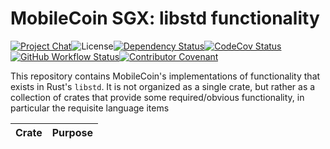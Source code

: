 # MobileCoin SGX: libstd functionality

[![Project Chat][chat-image]][chat-link]<!--
-->![License][license-image]<!--
-->[![Dependency Status][deps-image]][deps-link]<!--
-->[![CodeCov Status][codecov-image]][codecov-link]<!--
-->[![GitHub Workflow Status][gha-image]][gha-link]<!--
-->[![Contributor Covenant][conduct-image]](CODE_OF_CONDUCT.md) 

This repository contains MobileCoin's implementations of functionality that exists in Rust's `libstd`. It is not organized as a single crate, but rather as a collection of crates that provide some required/obvious functionality, in particular the requisite language items

| Crate                    | Purpose                                           |
|--------------------------|---------------------------------------------------|

[chat-image]: https://img.shields.io/discord/844353360348971068?style=flat-square
[chat-link]: https://mobilecoin.chat
[license-image]: https://img.shields.io/crates/l/mc-sgx-std-panic-abort?style=flat-square
[deps-image]: https://deps.rs/repo/github/mobilecoinfoundation/sgx-std/status.svg?style=flat-square
[deps-link]: https://deps.rs/repo/github/mobilecoinfoundation/sgx-std
[codecov-image]: https://img.shields.io/codecov/c/github/mobilecoinfoundation/sgx-std/develop?style=flat-square
[codecov-link]: https://codecov.io/gh/mobilecoinfoundation/sgx-std
[gha-image]: https://img.shields.io/github/workflow/status/mobilecoinfoundation/sgx-std/rust/main?style=flat-square
[gha-link]: https://github.com/mobilecoinfoundation/sgx-std/actions/workflows/build.yaml?query=branch%3Amain
[conduct-image]: https://img.shields.io/badge/Contributor%20Covenant-2.1-4baaaa.svg?style=flat-square
